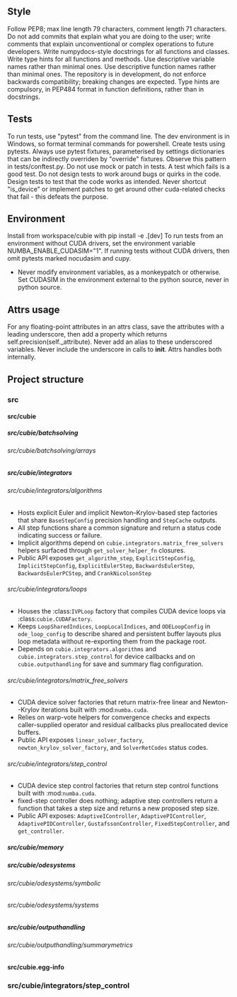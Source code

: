 ## Style
Follow PEP8; max line length 79 characters, comment length 71 characters. Do not add commits that explain what you are doing 
to the user; write comments that explain unconventional or complex operations to future developers. Write numpydocs-style
docstrings for all functions and classes. Write type hints for all functions and methods.
Use descriptive variable names rather than minimal ones.
Use descriptive function names rather than minimal ones.
The repository is in development, do not enforce backwards compatibility; breaking changes are expected.
Type hints are compulsory, in PEP484 format in function definitions, rather than in docstrings.

## Tests
To run tests, use "pytest" from the command line. The dev environment is in Windows, so format terminal commands for powershell.
Create tests using pytests. Always use pytest fixtures, parameterised by settings dictionaries that can be indirectly overriden by "override" fixtures. Observe this pattern in tests/conftest.py.
Do not use mock or patch in tests.
A test which fails is a good test. Do not design tests to work around bugs or quirks in the code. Design tests to test 
that the code works as intended.
Never shortcut "is_device" or implement patches to get around other cuda-related checks that fail - this defeats the purpose.

## Environment
Install from workspace/cubie with pip install -e .[dev]
To run tests from an environment without CUDA drivers, set the environment variable NUMBA_ENABLE_CUDASIM="1".
If running tests without CUDA drivers, then omit pytests marked nocudasim and cupy.
- Never modify environment variables, as a monkeypatch or otherwise. Set CUDASIM in the environment external to the python source, never in python source.

## Attrs usage
For any floating-point attributes in an attrs class, save the attributes with a leading underscore, then add a property
which returns self.precision(self._attribute). Never add an alias to these underscored variables. Never include the underscore
in calls to __init__. Attrs handles both internally.

## Project structure

### src
#### src/cubie
##### src/cubie/batchsolving
###### src/cubie/batchsolving/arrays
##### src/cubie/integrators
###### src/cubie/integrators/algorithms
- Hosts explicit Euler and implicit Newton–Krylov-based step factories that
  share ``BaseStepConfig`` precision handling and ``StepCache`` outputs.
- All step functions share a common signature and return a status code 
  indicating success or failure.
- Implicit algorithms depend on ``cubie.integrators.matrix_free_solvers``
  helpers surfaced through ``get_solver_helper_fn`` closures.
- Public API exposes ``get_algorithm_step``, ``ExplicitStepConfig``, 
  ``ImplicitStepConfig``, ``ExplicitEulerStep``, ``BackwardsEulerStep``,
  ``BackwardsEulerPCStep``, and ``CrankNicolsonStep``
###### src/cubie/integrators/loops
- Houses the :class:`IVPLoop` factory that compiles CUDA device loops via
  :class:`cubie.CUDAFactory`.
- Keeps ``LoopSharedIndices``, ``LoopLocalIndices``, and ``ODELoopConfig`` in
  ``ode_loop_config`` to describe shared and persistent buffer layouts plus
  loop metadata without re-exporting them from the package root.
- Depends on ``cubie.integrators.algorithms`` and
  ``cubie.integrators.step_control`` for device callbacks and on
  ``cubie.outputhandling`` for save and summary flag configuration.
###### src/cubie/integrators/matrix_free_solvers
- CUDA device solver factories that return matrix-free linear and
  Newton--Krylov iterations built with :mod:`numba.cuda`.
- Relies on warp-vote helpers for convergence checks and expects
  caller-supplied operator and residual callbacks plus preallocated
  device buffers.
- Public API exposes ``linear_solver_factory``,
  ``newton_krylov_solver_factory``, and ``SolverRetCodes`` status codes.

###### src/cubie/integrators/step_control
- CUDA device step control factories that return step control
  functions built with :mod:`numba.cuda`.
- fixed-step controller does nothing; adaptive step controllers return a 
  function that takes a step size and returns a new proposed step size.
- Public API exposes: ``AdaptiveIController``, ``AdaptivePIController``, ``AdaptivePIDController``,
  ``GustafssonController``, ``FixedStepController``, and ``get_controller``.
##### src/cubie/memory
##### src/cubie/odesystems
###### src/cubie/odesystems/symbolic
###### src/cubie/odesystems/systems
##### src/cubie/outputhandling
###### src/cubie/outputhandling/summarymetrics
#### src/cubie.egg-info


### src/cubie/integrators/step_control
